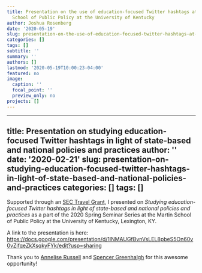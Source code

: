 ```yaml
---
title: Presentation on the use of education-focused Twitter hashtags at the Martin
  School of Public Policy at the University of Kentucky
author: Joshua Rosenberg
date: '2020-05-19'
slug: presentation-on-the-use-of-education-focused-twitter-hashtags-at-the-martin-school-of-public-policy-at-the-university-of-kentucky
categories: []
tags: []
subtitle: ''
summary: ''
authors: []
lastmod: '2020-05-19T10:00:23-04:00'
featured: no
image:
  caption: ''
  focal_point: ''
  preview_only: no
projects: []
---
```


---
title: Presentation on studying education-focused Twitter hashtags in light of state-based and national policies and practices
author: ''
date: '2020-02-21'
slug: presentation-on-studying-education-focused-twitter-hashtags-in-light-of-state-based-and-national-policies-and-practices
categories: []
tags: []
---

Supported through an [SEC Travel Grant](https://www.thesecu.com/programs/sec-faculty-travel-program/2019-2020-sec-faculty-travel-program-participants/), I presented on *Studying education-focused Twitter hashtags in light of state-based and national policies and practices* as a part of the 2020 Spring Seminar Series at the Martin School of Public Policy at the University of Kentucky, Lexington, KY.

A link to the presentation is here: https://docs.google.com/presentation/d/1lNMAUGfBvnVsLEL8pbeS5On60v0vZifqeZkXsqkyFYk/edit?usp=sharing

Thank you to [Annelise Russell](https://martin.uky.edu/annelise-russell) and [Spencer Greenhalgh](https://ci.uky.edu/grad/contact/greenhalgh/spencer) for this awesome opportunity!
